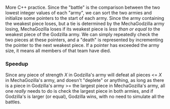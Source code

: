 More C++ practice. Since the "battle" is the comparison between the two lowest integer values of each "army", we can sort the two armies and initialize some pointers to the start of each army. Since the army containing the weakest piece loses, but a tie is determined by the MechaGodzilla army losing, MechaGozilla loses if its weakest piece is *less than or equal to* the weakest piece of the Godzilla army. We can simply repeatedly check the two pieces at these pointers, and a "death" is represented by incrementing the pointer to the next weakest piece. If a pointer has exceeded the army size, it means all members of that team have died.

### Speedup

Since any piece of strength *X* in Godzilla's army will defeat all pieces <= *X*
in MechaGozilla's army, and doesn't "deplete" or anything, as long as there is
a piece in Godzilla's army >= the largest piece in MechaGozilla's army, all one
*really* needs to do is check the largest piece in both armies, and if Godzilla's
is larger (or equal), Godzilla wins, with no need to simulate all the battles.
